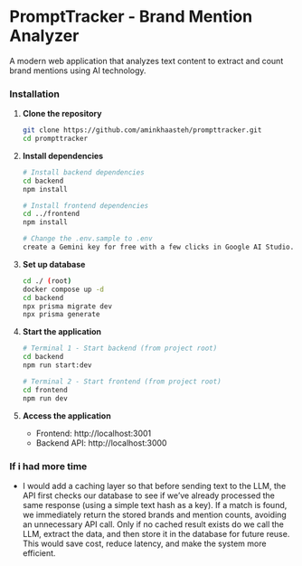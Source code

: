 # PromptTracker - Brand Mention Analyzer

A modern web application that analyzes text content to extract and count brand mentions using AI technology.

### Installation

1. **Clone the repository**
   ```bash
   git clone https://github.com/aminkhaasteh/prompttracker.git
   cd prompttracker
   ```

2. **Install dependencies**
   ```bash
   # Install backend dependencies
   cd backend
   npm install
   
   # Install frontend dependencies
   cd ../frontend
   npm install

   # Change the .env.sample to .env
   create a Gemini key for free with a few clicks in Google AI Studio.

   ```

3. **Set up database**
   ```bash
   cd ./ (root)
   docker compose up -d
   cd backend
   npx prisma migrate dev
   npx prisma generate
   ```

4. **Start the application**
   ```bash
   # Terminal 1 - Start backend (from project root)
   cd backend
   npm run start:dev
   
   # Terminal 2 - Start frontend (from project root)
   cd frontend
   npm run dev
   ```

5. **Access the application**
   - Frontend: http://localhost:3001
   - Backend API: http://localhost:3000


### If i had more time
- I would add a caching layer so that before sending text to the LLM, the API first checks our database to see if we’ve already processed the same response (using a simple text hash as a key). If a match is found, we immediately return the stored brands and mention counts, avoiding an unnecessary API call. Only if no cached result exists do we call the LLM, extract the data, and then store it in the database for future reuse. This would save cost, reduce latency, and make the system more efficient.

